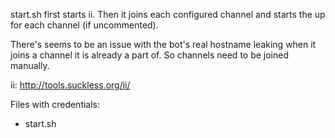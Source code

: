 start.sh first starts ii. Then it joins each configured channel and starts the
up for each channel (if uncommented).

There's seems to be an issue with the bot's real hostname leaking when it joins
a channel it is already a part of. So channels need to be joined manually.

ii: http://tools.suckless.org/ii/

Files with credentials:

- start.sh

